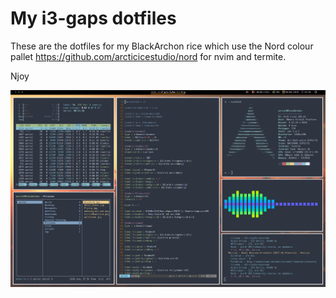 # My i3-gaps dotfiles

These are the dotfiles for my BlackArchon rice which use the Nord colour pallet https://github.com/arcticicestudio/nord for nvim and termite.

Njoy

![alt text](https://github.com/Breyguhn/mydots/blob/master/Pictures/Screens/i3_rice.png)
